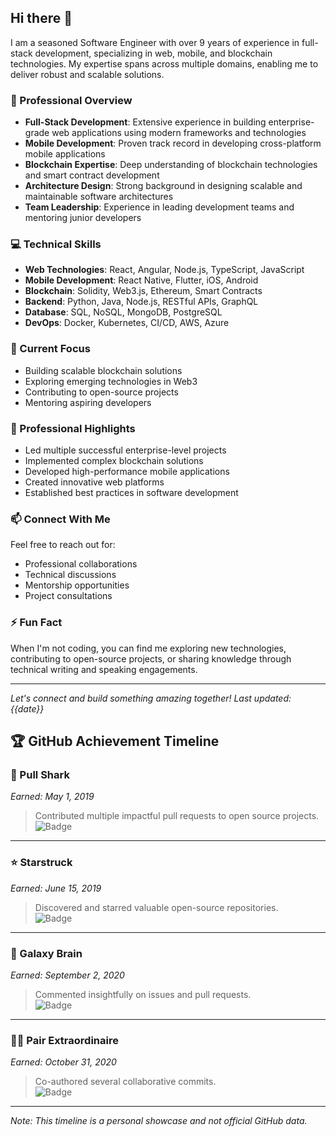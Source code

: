 ## Hi there 👋

I am a seasoned Software Engineer with over 9 years of experience in full-stack development, specializing in web, mobile, and blockchain technologies. My expertise spans across multiple domains, enabling me to deliver robust and scalable solutions.

### 🚀 Professional Overview

- **Full-Stack Development**: Extensive experience in building enterprise-grade web applications using modern frameworks and technologies
- **Mobile Development**: Proven track record in developing cross-platform mobile applications
- **Blockchain Expertise**: Deep understanding of blockchain technologies and smart contract development
- **Architecture Design**: Strong background in designing scalable and maintainable software architectures
- **Team Leadership**: Experience in leading development teams and mentoring junior developers

### 💻 Technical Skills

- **Web Technologies**: React, Angular, Node.js, TypeScript, JavaScript
- **Mobile Development**: React Native, Flutter, iOS, Android
- **Blockchain**: Solidity, Web3.js, Ethereum, Smart Contracts
- **Backend**: Python, Java, Node.js, RESTful APIs, GraphQL
- **Database**: SQL, NoSQL, MongoDB, PostgreSQL
- **DevOps**: Docker, Kubernetes, CI/CD, AWS, Azure

### 🔭 Current Focus

- Building scalable blockchain solutions
- Exploring emerging technologies in Web3
- Contributing to open-source projects
- Mentoring aspiring developers

### 🌟 Professional Highlights

- Led multiple successful enterprise-level projects
- Implemented complex blockchain solutions
- Developed high-performance mobile applications
- Created innovative web platforms
- Established best practices in software development

### 📫 Connect With Me

Feel free to reach out for:
- Professional collaborations
- Technical discussions
- Mentorship opportunities
- Project consultations

### ⚡ Fun Fact

When I'm not coding, you can find me exploring new technologies, contributing to open-source projects, or sharing knowledge through technical writing and speaking engagements.

---
*Let's connect and build something amazing together!*
_Last updated: {{date}}_
## 🏆 GitHub Achievement Timeline

### 🦈 Pull Shark  
*Earned: May 1, 2019*  
> Contributed multiple impactful pull requests to open source projects.  
![Badge](https://img.shields.io/badge/Pull--Shark-Earned-blue?style=flat-square&logo=github)

---

### ⭐ Starstruck  
*Earned: June 15, 2019*  
> Discovered and starred valuable open-source repositories.  
![Badge](https://img.shields.io/badge/Starstruck-Earned-yellow?style=flat-square&logo=github)

---

### 🧠 Galaxy Brain  
*Earned: September 2, 2020*  
> Commented insightfully on issues and pull requests.  
![Badge](https://img.shields.io/badge/Galaxy--Brain-Earned-purple?style=flat-square&logo=github)

---

### 👯‍♂️ Pair Extraordinaire  
*Earned: October 31, 2020*  
> Co-authored several collaborative commits.  
![Badge](https://img.shields.io/badge/Pair--Extraordinaire-Earned-green?style=flat-square&logo=github)

---

*Note: This timeline is a personal showcase and not official GitHub data.*
